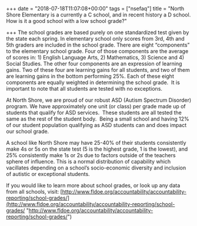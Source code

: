 +++
date = "2018-07-18T11:07:08+00:00"
tags = ["nsefaq"]
title = "North Shore Elementary is a currently a C school, and in recent history a D school. How is it a good school with a low school grade?"

+++
The school grades are based purely on one standardized test given by the state each spring. In elementary school only scores from 3rd, 4th and 5th graders are included in the school grade. There are eight “components” to the elementary school grade. Four of those components are the average of scores in: 1) English Language Arts, 2) Mathematics, 3) Science and 4) Social Studies. The other four components are an expression of learning gains. Two of these four are learning gains for all students, and two of them are learning gains in the bottom performing 25%. Each of these eight components are equally weighted in determining the school grade.  It is important to note that all students are tested with no exceptions.  

At North Shore, we are proud of our robust ASD (Autism Spectrum Disorder) program. We have approximately one unit (or class) per grade made up of students that qualify for ASD services.  These students are all tested the same as the rest of the student body.  Being a small school and having 12% of our student population qualifying as ASD students can and does impact our school grade.  

A school like North Shore may have 25-40% of their students consistently make 4s or 5s on the state test (5 is the highest grade, 1 is the lowest), and 25% consistently make 1s or 2s due to factors outside of the teachers sphere of influence. This is a normal distribution of capability which vacillates depending on a school’s socio-economic diversity and inclusion of autistic or exceptional students. 

If you would like to learn more about school grades, or look up any data from all schools, visit: [http://www.fldoe.org/accountability/accountability-reporting/school-grades/](http://www.fldoe.org/accountability/accountability-reporting/school-grades/ "http://www.fldoe.org/accountability/accountability-reporting/school-grades/")
